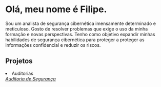 <h1>Olá, meu nome é Filipe.</h1>

Sou um analista de segurança cibernética imensamente determinado e meticuloso. Gosto de resolver problemas que exige o uso da minha formação e novas perspectivas. Tenho como objetivo expandir minhas habilidades de segurança cibernética para proteger a proteger as informações confidencial e reduzir os riscos.

  <h2>Projetos</h2>
  <li>Auditorias</li> 
  
<a href="https://auditoriadesegurança.com" style="font-style: italic">
      Auditoria de Segurança
</a>


  
  
